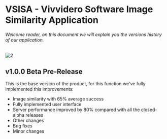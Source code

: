 # VSISA - Vivvidero Software Image Similarity Application


###### Welcome reader, on this document we will explain you the versions history of our application.

![2](https://user-images.githubusercontent.com/63880943/164364813-32a9ba10-1e65-4569-b97d-e3aa936109d4.jpg)

## v1.0.0 Beta Pre-Release

This is the base version of the product, for this function we've fully implemented this improvements:

  - Image similarity with 65% average success
  - Fully implemented user interface
  - Server performance improved by 80% compared with all the closed-alpha releases
  - Other changes
  - Bug fixes
  - Minor changes
    
  
  


 

